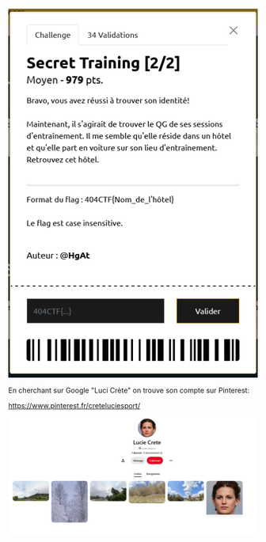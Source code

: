![01](https://github.com/ReZ3R0/404CTF-2024/blob/main/Images/secret2-2.png?raw=true)

En cherchant sur Google "Luci Crète" on trouve son compte sur Pinterest:

https://www.pinterest.fr/creteluciesport/

![pinterest](https://github.com/ReZ3R0/404CTF-2024/blob/main/Images/Pinterest000.png?raw=true)
